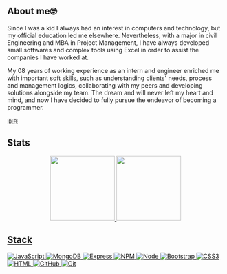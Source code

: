   ## About me🤓
<p>Since I was a kid I always had an interest in computers and technology, but my official education led me elsewhere. Nevertheless, with a major in civil Engineering and MBA in Project Management, I have always developed small softwares and complex tools using Excel in order to assist the companies I have worked at.</p>
<p>My 08 years of working experience as an intern and engineer enriched me with important soft skills, such as understanding clients' needs, process and management logics, collaborating with my peers and developing solutions alongside my team.
The dream and will never left my heart and mind, and now I have decided to fully pursue the endeavor of becoming a programmer.</p>

🇧🇷


<!--
**WertherF/WertherF** is a ✨ _special_ ✨ repository because its `README.md` (this file) appears on your GitHub profile.

Here are some ideas to get you started:

- 🔭 I’m currently working on ...
- 🌱 I’m currently learning ...
- 👯 I’m looking to collaborate on ...
- 🤔 I’m looking for help with ...
- 💬 Ask me about ...
- 📫 How to reach me: ...
- 😄 Pronouns: ...
- ⚡ Fun fact: ...
-->

## Stats
<div align="center">
  <a href="https://github.com/WertherF">
  <img height="150em" src="https://github-readme-stats.vercel.app/api?username=wertherf&show_icons=true&theme=github_dark&include_all_commits=true&count_private=true"/>
  <img height="150em" src="https://github-readme-stats.vercel.app/api/top-langs/?username=wertherf&layout=compact&langs_count=7&theme=github_dark"/>
</div>
  
  ## Stack
![JavaScript](https://img.shields.io/badge/JavaScript-323330?style=for-the-badge&logo=javascript&logoColor=F7DF1E)
![MongoDB](https://img.shields.io/badge/MongoDB-4EA94B?style=for-the-badge&logo=mongodb&logoColor=white)
![Express](https://img.shields.io/badge/Express.js-000000?style=for-the-badge&logo=express&logoColor=white)
![NPM](https://img.shields.io/badge/npm-CB3837?style=for-the-badge&logo=npm&logoColor=white)
![Node](https://img.shields.io/badge/Node.js-43853D?style=for-the-badge&logo=node.js&logoColor=white)
![Bootstrap](https://img.shields.io/badge/Bootstrap-563D7C?style=for-the-badge&logo=bootstrap&logoColor=white)
![CSS3](https://img.shields.io/badge/CSS3-1572B6?style=for-the-badge&logo=css3&logoColor=white)
![HTML](https://img.shields.io/badge/HTML5-E34F26?style=for-the-badge&logo=html5&logoColor=white)
![GitHub](https://img.shields.io/badge/GitHub-100000?style=for-the-badge&logo=github&logoColor=white)
![Git](https://img.shields.io/badge/git-%23F05033.svg?style=for-the-badge&logo=git&logoColor=white)


  
  
  

